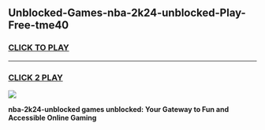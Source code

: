 
## Unblocked-Games-nba-2k24-unblocked-Play-Free-tme40
<h3>
<a href="https://premium76.site?title=nba-2k24-unblocked&ref=10A">CLICK TO PLAY</a></h3>
<hr>

<h3>
<a href="https://premium76.site?title=nba-2k24-unblocked&ref=10A">CLICK 2 PLAY</a>
  
</h3>

<a href="https://premium76.site?title=nba-2k24-unblocked&ref=10A"><img src="https://clearcache.store/games.png"></a>


**nba-2k24-unblocked games unblocked: Your Gateway to Fun and Accessible Online Gaming**
